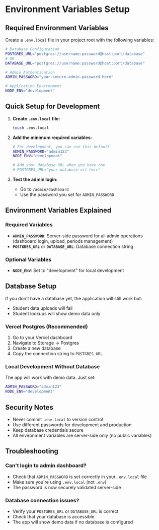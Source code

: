# Environment Variables Setup

## Required Environment Variables

Create a `.env.local` file in your project root with the following variables:

```bash
# Database Configuration
POSTGRES_URL="postgres://username:password@host:port/database"
# OR
DATABASE_URL="postgres://username:password@host:port/database"

# Admin Authentication
ADMIN_PASSWORD="your-secure-admin-password-here"

# Application Environment
NODE_ENV="development"
```

## Quick Setup for Development

1. **Create `.env.local` file:**
   ```bash
   touch .env.local
   ```

2. **Add the minimum required variables:**
   ```bash
   # For development, you can use this default
   ADMIN_PASSWORD="admin123"
   NODE_ENV="development"
   
   # Add your database URL when you have one
   # POSTGRES_URL="your-database-url-here"
   ```

3. **Test the admin login:**
   - Go to `/admin/dashboard`
   - Use the password you set for `ADMIN_PASSWORD`

## Environment Variables Explained

### Required Variables

- **`ADMIN_PASSWORD`**: Server-side password for all admin operations (dashboard login, upload, periods management)
- **`POSTGRES_URL`** or **`DATABASE_URL`**: Database connection string

### Optional Variables

- **`NODE_ENV`**: Set to "development" for local development

## Database Setup

If you don't have a database yet, the application will still work but:
- Student data uploads will fail
- Student lookups will show demo data only

### Vercel Postgres (Recommended)

1. Go to your Vercel dashboard
2. Navigate to Storage → Postgres
3. Create a new database
4. Copy the connection string to `POSTGRES_URL`

### Local Development Without Database

The app will work with demo data. Just set:
```bash
ADMIN_PASSWORD="admin123"
NODE_ENV="development"
```

## Security Notes

- Never commit `.env.local` to version control
- Use different passwords for development and production
- Keep database credentials secure
- All environment variables are server-side only (no public variables)

## Troubleshooting

### Can't login to admin dashboard?
- Check that `ADMIN_PASSWORD` is set correctly in your `.env.local` file
- Make sure you're using `.env.local` (not `.env`)
- The password is now securely validated server-side

### Database connection issues?
- Verify your `POSTGRES_URL` or `DATABASE_URL` is correct
- Check that your database is accessible
- The app will show demo data if no database is configured
